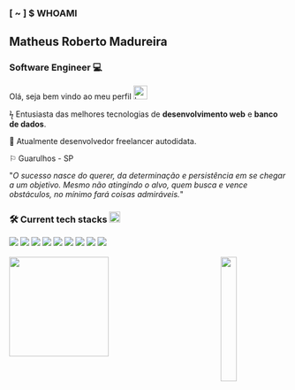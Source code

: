 ### [ ~ ] $ WHOAMI 
## Matheus Roberto Madureira
### Software Engineer :computer:	

 Olá, seja bem vindo ao meu perfil <img src="https://camo.githubusercontent.com/e8e7b06ecf583bc040eb60e44eb5b8e0ecc5421320a92929ce21522dbc34c891/68747470733a2f2f6d656469612e67697068792e636f6d2f6d656469612f6876524a434c467a6361737252346961377a2f67697068792e676966" alt="hand emoji" width="25"
  /> <br>

ϟ Entusiasta das melhores tecnologias de **desenvolvimento web** e **banco de dados**. 

:rocket:	Atualmente desenvolvedor freelancer autodidata.
 <p align="left">⚐ Guarulhos - SP </p>

"*O sucesso nasce do querer, da determinação e persistência em se chegar a um objetivo. Mesmo não atingindo o alvo, quem busca e vence obstáculos, no mínimo fará coisas admiráveis.*"
<br>

### :hammer_and_wrench: Current tech stacks <img src="https://camo.githubusercontent.com/beb64ff21c883e318e4f5db5231c2ba4175705bea1c9249e82a41ab375db4f75/68747470733a2f2f6d65646961322e67697068792e636f6d2f6d656469612f51737347456d706b79454f684243623765312f67697068792e6769663f6369643d656366303565343761306e336769316266716e74716d6f62386739616964316f796a327772336473336d67373030626c267269643d67697068792e676966" width="20" alt="coding emoji" />
<div>
<img src="https://img.shields.io/badge/angular-%23DD0031.svg?style=for-the-badge&logo=angular&logoColor=white" />
<img src="https://img.shields.io/badge/react-%2320232a.svg?style=for-the-badge&logo=react&logoColor=%2361DAFB" />
<img src="https://img.shields.io/badge/Next-black?style=for-the-badge&logo=next.js&logoColor=white" />
<img src="https://img.shields.io/badge/tailwindcss-%2338B2AC.svg?style=for-the-badge&logo=tailwind-css&logoColor=white" />
<img src="https://img.shields.io/badge/node.js-6DA55F?style=for-the-badge&logo=node.js&logoColor=white" />
<img src="https://img.shields.io/badge/adonisjs-%23220052.svg?style=for-the-badge&logo=adonisjs&logoColor=white" />
<img src="https://img.shields.io/badge/nestjs-%23E0234E.svg?style=for-the-badge&logo=nestjs&logoColor=white" />
<img src="https://img.shields.io/badge/Prisma-3982CE?style=for-the-badge&logo=Prisma&logoColor=white" />
<img src="https://img.shields.io/badge/-jest-%23C21325?style=for-the-badge&logo=jest&logoColor=white" />
</div>

<br>
<div>
 <img height="180em" src="https://github-readme-stats.vercel.app/api?username=black-adm&show_icons=true&theme=tokyonight&include_all_commits=true&count_private=true" />
 <img src="https://user-images.githubusercontent.com/68331373/243102059-79749ba5-d886-49e2-8ddc-72e130433b2c.gif" width="24%" align="right" /> 
</div>


